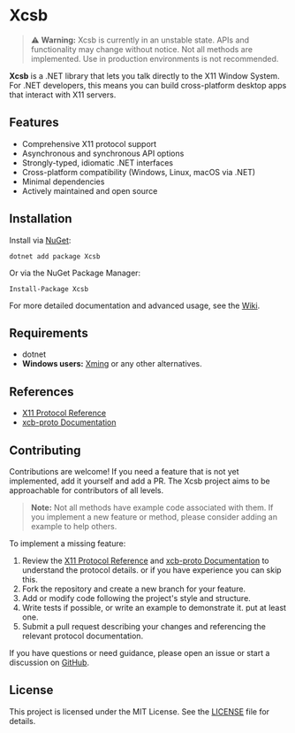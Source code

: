 # Xcsb

> ⚠️ **Warning:** Xcsb is currently in an unstable state. APIs and functionality may change without notice. Not all methods are implemented. Use in production environments is not recommended.

**Xcsb** is a .NET library that lets you talk directly to the X11 Window System. For .NET developers, this means you can build cross-platform desktop apps that interact with X11 servers.

## Features

- Comprehensive X11 protocol support
- Asynchronous and synchronous API options
- Strongly-typed, idiomatic .NET interfaces
- Cross-platform compatibility (Windows, Linux, macOS via .NET)
- Minimal dependencies
- Actively maintained and open source

## Installation

Install via [NuGet](https://www.nuget.org/):

```shell
dotnet add package Xcsb
```

Or via the NuGet Package Manager:

```shell
Install-Package Xcsb
```

For more detailed documentation and advanced usage, see the [Wiki](https://github.com/your-repo/Xcsb/wiki).

## Requirements

- dotnet
- **Windows users:** [Xming](https://sourceforge.net/projects/xming/) or any other alternatives.

## References

- [X11 Protocol Reference](https://www.x.org/releases/X11R7.7/doc/xproto/x11protocol.html)
- [xcb-proto Documentation](https://xcb.freedesktop.org/manual/)

## Contributing

Contributions are welcome! If you need a feature that is not yet implemented, add it yourself and add a PR. The Xcsb project aims to be approachable for contributors of all levels.

> **Note:** Not all methods have example code associated with them. If you implement a new feature or method, please consider adding an example to help others.

To implement a missing feature:

1. Review the [X11 Protocol Reference](https://www.x.org/releases/X11R7.7/doc/xproto/x11protocol.html) and [xcb-proto Documentation](https://xcb.freedesktop.org/manual/) to understand the protocol details. or if you have experience you can skip this.
2. Fork the repository and create a new branch for your feature.
3. Add or modify code following the project's style and structure.
4. Write tests if possible, or write an example to demonstrate it. put at least one.
5. Submit a pull request describing your changes and referencing the relevant protocol documentation.

If you have questions or need guidance, please open an issue or start a discussion on [GitHub](https://github.com/your-repo/Xcsb).

## License

This project is licensed under the MIT License. See the [LICENSE](LICENSE) file for details.

